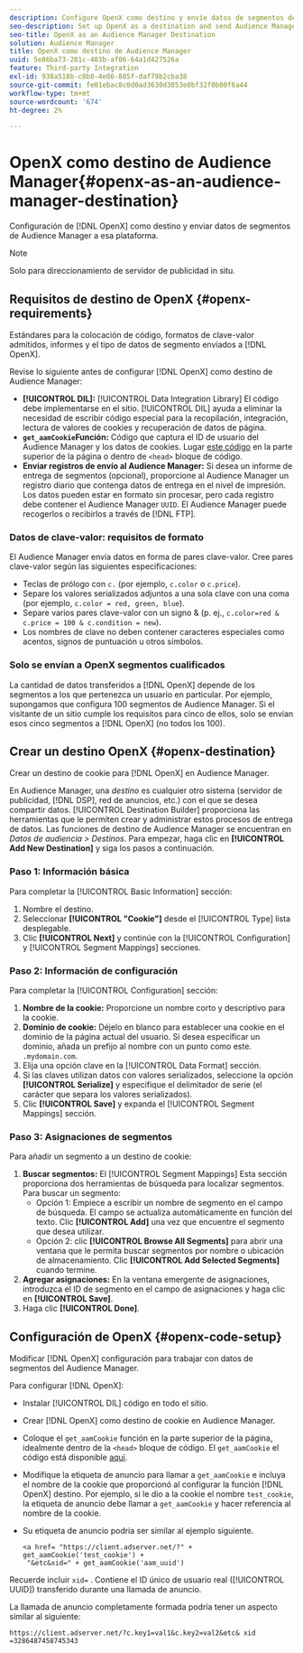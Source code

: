 ```yaml
---
description: Configure OpenX como destino y envíe datos de segmentos del Audience Manager a esa plataforma.
seo-description: Set up OpenX as a destination and send Audience Manager segment data to that platform.
seo-title: OpenX as an Audience Manager Destination
solution: Audience Manager
title: OpenX como destino de Audience Manager
uuid: 5e86ba73-281c-403b-af06-64a1d427526a
feature: Third-party Integration
exl-id: 938a518b-c8b0-4e86-885f-daf79b2cba38
source-git-commit: fe01ebac8c0d0ad3630d3853e0bf32f0b00f6a44
workflow-type: tm+mt
source-wordcount: '674'
ht-degree: 2%

---
```


# OpenX como destino de Audience Manager{#openx-as-an-audience-manager-destination}

Configuración de [!DNL OpenX] como destino y enviar datos de segmentos de Audience Manager a esa plataforma.

>[!NOTE]
>
>Solo para direccionamiento de servidor de publicidad in situ.

## Requisitos de destino de OpenX {#openx-requirements}

Estándares para la colocación de código, formatos de clave-valor admitidos, informes y el tipo de datos de segmento enviados a [!DNL OpenX].

<!-- aam-openx-requirements.xml -->

Revise lo siguiente antes de configurar [!DNL OpenX] como destino de Audience Manager:

* **[!UICONTROL DIL]:** [!UICONTROL Data Integration Library] El código debe implementarse en el sitio. [!UICONTROL DIL] ayuda a eliminar la necesidad de escribir código especial para la recopilación, integración, lectura de valores de cookies y recuperación de datos de página.
* **`get_aamCookie`Función:** Código que captura el ID de usuario del Audience Manager y los datos de cookies. Lugar [este código](../../features/destinations/get-aam-cookie-code.md) en la parte superior de la página o dentro de `<head>` bloque de código.
* **Enviar registros de envío al Audience Manager:** Si desea un informe de entrega de segmentos (opcional), proporcione al Audience Manager un registro diario que contenga datos de entrega en el nivel de impresión. Los datos pueden estar en formato sin procesar, pero cada registro debe contener el Audience Manager `UUID`. El Audience Manager puede recogerlos o recibirlos a través de [!DNL FTP].

### Datos de clave-valor: requisitos de formato

El Audience Manager envía datos en forma de pares clave-valor. Cree pares clave-valor según las siguientes especificaciones:

* Teclas de prólogo con `c.` (por ejemplo, `c.color` o `c.price`).
* Separe los valores serializados adjuntos a una sola clave con una coma (por ejemplo, `c.color = red, green, blue`).
* Separe varios pares clave-valor con un signo &amp; (p. ej., `c.color=red & c.price = 100 & c.condition = new`).
* Los nombres de clave no deben contener caracteres especiales como acentos, signos de puntuación u otros símbolos.

### Solo se envían a OpenX segmentos cualificados

La cantidad de datos transferidos a [!DNL OpenX] depende de los segmentos a los que pertenezca un usuario en particular. Por ejemplo, supongamos que configura 100 segmentos de Audience Manager. Si el visitante de un sitio cumple los requisitos para cinco de ellos, solo se envían esos cinco segmentos a [!DNL OpenX] (no todos los 100).

## Crear un destino OpenX {#openx-destination}

Crear un destino de cookie para [!DNL OpenX] en Audience Manager.

<!-- aam-openx-destination.xml -->

En Audience Manager, una *destino* es cualquier otro sistema (servidor de publicidad, [!DNL DSP], red de anuncios, etc.) con el que se desea compartir datos. [!UICONTROL Destination Builder] proporciona las herramientas que le permiten crear y administrar estos procesos de entrega de datos. Las funciones de destino de Audience Manager se encuentran en *Datos de audiencia > Destinos*. Para empezar, haga clic en **[!UICONTROL Add New Destination]** y siga los pasos a continuación.

### Paso 1: Información básica

Para completar la [!UICONTROL Basic Information] sección:

1. Nombre el destino.
1. Seleccionar **[!UICONTROL "Cookie"]** desde el [!UICONTROL Type] lista desplegable.
1. Clic **[!UICONTROL Next]** y continúe con la [!UICONTROL Configuration] y [!UICONTROL Segment Mappings] secciones.

### Paso 2: Información de configuración

Para completar la [!UICONTROL Configuration] sección:

1. **Nombre de la cookie:** Proporcione un nombre corto y descriptivo para la cookie.
1. **Dominio de cookie:** Déjelo en blanco para establecer una cookie en el dominio de la página actual del usuario. Si desea especificar un dominio, añada un prefijo al nombre con un punto como este. `.mydomain.com`.
1. Elija una opción clave en la [!UICONTROL Data Format] sección.
1. Si las claves utilizan datos con valores serializados, seleccione la opción **[!UICONTROL Serialize]** y especifique el delimitador de serie (el carácter que separa los valores serializados).
1. Clic **[!UICONTROL Save]** y expanda el [!UICONTROL Segment Mappings] sección.

### Paso 3: Asignaciones de segmentos

Para añadir un segmento a un destino de cookie:

1. **Buscar segmentos:** El [!UICONTROL Segment Mappings] Esta sección proporciona dos herramientas de búsqueda para localizar segmentos. Para buscar un segmento:
   * Opción 1: Empiece a escribir un nombre de segmento en el campo de búsqueda. El campo se actualiza automáticamente en función del texto. Clic **[!UICONTROL Add]** una vez que encuentre el segmento que desea utilizar.
   * Opción 2: clic **[!UICONTROL Browse All Segments]** para abrir una ventana que le permita buscar segmentos por nombre o ubicación de almacenamiento. Clic **[!UICONTROL Add Selected Segments]** cuando termine.
1. **Agregar asignaciones:** En la ventana emergente de asignaciones, introduzca el ID de segmento en el campo de asignaciones y haga clic en **[!UICONTROL Save]**.
1. Haga clic **[!UICONTROL Done]**.

## Configuración de OpenX {#openx-code-setup}

Modificar [!DNL OpenX] configuración para trabajar con datos de segmentos del Audience Manager.

<!-- aam-openx-code.xml -->

Para configurar [!DNL OpenX]:

* Instalar [!UICONTROL DIL] código en todo el sitio.
* Crear [!DNL OpenX] como destino de cookie en Audience Manager.
* Coloque el `get_aamCookie` función en la parte superior de la página, idealmente dentro de la `<head>` bloque de código. El `get_aamCookie` el código está disponible [aquí](../../features/destinations/get-aam-cookie-code.md).
* Modifique la etiqueta de anuncio para llamar a `get_aamCookie` e incluya el nombre de la cookie que proporcionó al configurar la función [!DNL OpenX] destino. Por ejemplo, si le dio a la cookie el nombre `test_cookie`, la etiqueta de anuncio debe llamar a `get_aamCookie` y hacer referencia al nombre de la cookie.
* Su etiqueta de anuncio podría ser similar al ejemplo siguiente.

   ```
   <a href= "https://client.adserver.net/?" + get_aamCookie('test_cookie') +
    "&etc&xid=" + get_aamCookie('aam_uuid')
   ```

Recuerde incluir `xid=` . Contiene el ID único de usuario real ([!UICONTROL UUID]) transferido durante una llamada de anuncio.

La llamada de anuncio completamente formada podría tener un aspecto similar al siguiente:

```
https://client.adserver.net/?c.key1=val1&c.key2=val2&etc& xid =3286487458745343
```
